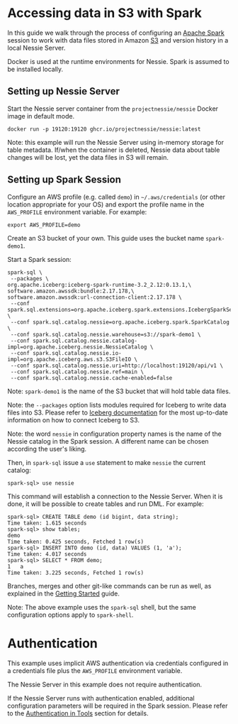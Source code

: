 # Accessing data in S3 with Spark

In this guide we walk through the process of configuring an [Apache Spark](https://spark.apache.org/) session to work 
with data files stored in Amazon [S3](https://aws.amazon.com/s3/) and version history in a local Nessie Server.

Docker is used at the runtime environments for Nessie. Spark is assumed to be installed locally.

## Setting up Nessie Server

Start the Nessie server container from the `projectnessie/nessie` Docker image in default mode.

```shell
docker run -p 19120:19120 ghcr.io/projectnessie/nessie:latest
```

Note: this example will run the Nessie Server using in-memory storage for table metadata. If/when the container
is deleted, Nessie data about table changes will be lost, yet the data files in S3 will remain.

## Setting up Spark Session

Configure an AWS profile (e.g. called `demo`) in `~/.aws/credentials` (or other location appropriate for your OS)
and export the profile name in the `AWS_PROFILE` environment variable. For example:

```shell
export AWS_PROFILE=demo
```

Create an S3 bucket of your own. This guide uses the bucket name `spark-demo1`.

Start a Spark session:

```shell
spark-sql \
 --packages \
org.apache.iceberg:iceberg-spark-runtime-3.2_2.12:0.13.1,\
software.amazon.awssdk:bundle:2.17.178,\
software.amazon.awssdk:url-connection-client:2.17.178 \
 --conf spark.sql.extensions=org.apache.iceberg.spark.extensions.IcebergSparkSessionExtensions  \
 --conf spark.sql.catalog.nessie=org.apache.iceberg.spark.SparkCatalog \
 --conf spark.sql.catalog.nessie.warehouse=s3://spark-demo1 \
 --conf spark.sql.catalog.nessie.catalog-impl=org.apache.iceberg.nessie.NessieCatalog \
 --conf spark.sql.catalog.nessie.io-impl=org.apache.iceberg.aws.s3.S3FileIO \
 --conf spark.sql.catalog.nessie.uri=http://localhost:19120/api/v1 \
 --conf spark.sql.catalog.nessie.ref=main \
 --conf spark.sql.catalog.nessie.cache-enabled=false
```

Note: `spark-demo1` is the name of the S3 bucket that will hold table data files.

Note: the `--packages` option lists modules required for Iceberg to write data files into S3.
Please refer to [Iceberg documentation](https://iceberg.apache.org/docs/latest/aws/#iceberg-aws-integrations)
for the most up-to-date information on how to connect Iceberg to S3.

Note: the word `nessie` in configuration property names is the name of the Nessie catalog in the Spark session.
A different name can be chosen according the user's liking.

Then, in `spark-sql` issue a `use` statement to make `nessie` the current catalog:
```
spark-sql> use nessie
```

This command will establish a connection to the Nessie Server. When it is done, it will be possible to create tables
and run DML. For example:

```
spark-sql> CREATE TABLE demo (id bigint, data string);
Time taken: 1.615 seconds
spark-sql> show tables;
demo
Time taken: 0.425 seconds, Fetched 1 row(s)
spark-sql> INSERT INTO demo (id, data) VALUES (1, 'a');
Time taken: 4.017 seconds
spark-sql> SELECT * FROM demo;
1	a
Time taken: 3.225 seconds, Fetched 1 row(s)
```

Branches, merges and other git-like commands can be run as well, as explained in the 
[Getting Started](../try/index.md) guide. 

Note: The above example uses the `spark-sql` shell, but the same configuration options apply to `spark-shell`.

# Authentication

This example uses implicit AWS authentication via credentials configured in a credentials file plus the `AWS_PROFILE`
environment variable.

The Nessie Server in this example does not require authentication.

If the Nessie Server runs with authentication enabled, additional configuration parameters will be required in the
Spark session. Please refer to the [Authentication in Tools](../tools/auth_config.md) section for details.
